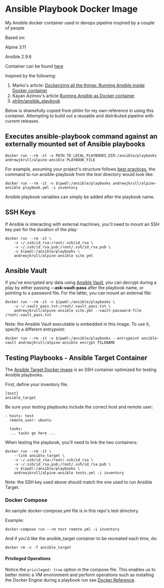 # Ansible Playbook Docker Image
My Ansible docker container used in devops pipeline inspired by a couple of people

Based on:

Alpine 3.11 

Ansible 2.9.6

Container can be found [here](https://hub.docker.com/repository/docker/andrewjkrull/alpine-ansible)

Inspired by the following:
1. Marko's article: [Dockerizing all the things: Running Ansible inside Docker container](https://ruleoftech.com/2017/dockerizing-all-the-things-running-ansible-inside-docker-container)
2. Kayan Azimov's article [Running Ansible as Docker container](https://ifritltd.com/2017/10/20/running-ansible-as-docker-container/)
3. [philm/ansible_playbook](https://hub.docker.com/r/philm/ansible_playbook) 

Below is shamefully copied from philm for my own reference in using this container. Attempting to build out a reusable and distributed pipeline with current releases.

## Executes ansible-playbook command against an externally mounted set of Ansible playbooks

```
docker run --rm -it -v PATH_TO_LOCAL_PLAYBOOKS_DIR:/ansible/playbooks andrewjkrull/alpine-ansible PLAYBOOK_FILE
```

For example, assuming your project's structure follows [best practices](http://docs.ansible.com/ansible/playbooks_best_practices.html#directory-layout), the command to run ansible-playbook from the test directory would look like:

```
docker run --rm -it -v $(pwd):/ansible/playbooks andrewjkrull/alpine-ansible playbook.yml -i inventory
```

Ansible playbook variables can simply be added after the playbook name.

## SSH Keys

If Ansible is interacting with external machines, you'll need to mount an SSH key pair for the duration of the play:

```
docker run --rm -it \
    -v ~/.ssh/id_rsa:/root/.ssh/id_rsa \
    -v ~/.ssh/id_rsa.pub:/root/.ssh/id_rsa.pub \
    -v $(pwd):/ansible/playbooks \
    andrewjkrull/alpine-ansible site.yml
```

## Ansible Vault

If you've encrypted any data using [Ansible Vault](http://docs.ansible.com/ansible/playbooks_vault.html), you can decrypt during a play by either passing **--ask-vault-pass** after the playbook name, or pointing to a password file. For the latter, you can mount an external file:

```
docker run --rm -it -v $(pwd):/ansible/playbooks \
    -v ~/.vault_pass.txt:/root/.vault_pass.txt \
    andrewjkrull/alpine-ansible site.yml --vault-password-file /root/.vault_pass.txt
```                    

Note: the Ansible Vault executable is embedded in this image. To use it, specify a different entrypoint:

```
docker run --rm -it -v $(pwd):/ansible/playbooks --entrypoint ansible-vault andrewjkrull/alpine-ansible encrypt FILENAME
```

## Testing Playbooks - Ansible Target Container

The [Ansible Target Docker image](https://github.com/andrewjkrull/ansible_target) is an SSH container optimized for testing Ansible playbooks.

First, define your inventory file.

```
[test]
ansible_target
```

Be sure your testing playbooks include the correct host and remote user:

```
- hosts: test
  remote_user: ubuntu

  tasks:
  ... tasks go here ...
```

When testing the playbook, you'll need to link the two containers:

```
docker run --rm -it \
    --link ansible_target \
    -v ~/.ssh/id_rsa:/root/.ssh/id_rsa \
    -v ~/.ssh/id_rsa.pub:/root/.ssh/id_rsa.pub \
    -v $(pwd):/ansible/playbooks \
    andrewjkrull/alpine-ansible tests.yml -i inventory
```

Note: the SSH key used above should match the one used to run Ansible Target.

### Docker Compose

An sample *docker-compose.yml* file is in this repo's test directory.

Example:
```
docker-compose run --rm test remote.yml -i inventory
```

And if you'd like the ansible_target container to be recreated each time, do:
```
docker rm -v -f ansible_target
```

#### Privileged Operations

Notice the ```privileged: true``` option in the compose file. This enables us to better mimic a VM environment and perform operations such as installing the Docker Engine during a playbook run see [Docker Reference](https://docs.docker.com/engine/reference/commandline/run/#full-container-capabilities-privileged).
